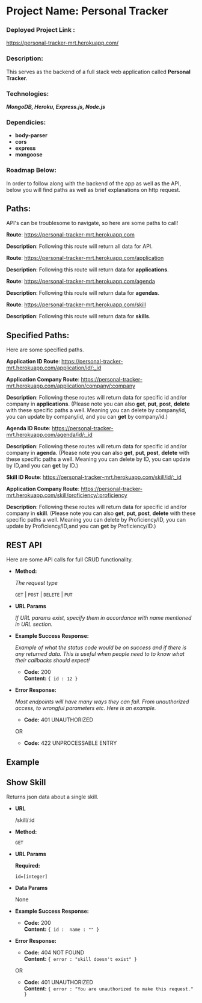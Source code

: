 # Project Name: Personal Tracker 

### Deployed Project Link : 
https://personal-tracker-mrt.herokuapp.com/

### Description:
This serves as the backend of a full stack web application called **Personal Tracker**. 

### Technologies: 
***MongoDB, Heroku, Express.js, Node.js***

### Dependicies:
* **body-parser**
* **cors**
* **express**
* **mongoose**

### Roadmap Below:
In order to follow along with the backend of the app as well as the API, below you will find paths as well as brief explanations on http request.

## Paths:

API's can be troublesome to navigate, so here are some paths to call!

**Route**: https://personal-tracker-mrt.herokuapp.com 

**Description**: Following this route will return all data for API.

**Route**: https://personal-tracker-mrt.herokuapp.com/application 

**Description**: Following this route will return data for **applications**.

**Route**: https://personal-tracker-mrt.herokuapp.com/agenda 

**Description**: Following this route will return data for **agendas**.

**Route**: https://personal-tracker-mrt.herokuapp.com/skill

**Description**: Following this route will return data for **skills**.

## Specified Paths:

Here are some specified paths.

**Application ID Route**: https://personal-tracker-mrt.herokuapp.com/application/id/:_id

**Application Company Route**: https://personal-tracker-mrt.herokuapp.com/application/company/:company

**Description**: Following these routes will return data for specific id and/or company in **applications**. (Please note you can also **get**, **put**, **post**, **delete** with these specific paths a well. Meaning you can delete by company/id, you can update by company/id, and you can **get** by company/id.)

**Agenda ID Route**: https://personal-tracker-mrt.herokuapp.com/agenda/id/:_id

**Description**: Following these routes will return data for specific id and/or company in **agenda**. (Please note you can also **get**, **put**, **post**, **delete** with these specific paths a well. Meaning you can delete by ID, you can update by ID,and you can **get** by ID.)

**Skill ID Route**: https://personal-tracker-mrt.herokuapp.com/skill/id/:_id

**Application Company Route**: https://personal-tracker-mrt.herokuapp.com/skill/proficiency/:proficiency

**Description**: Following these routes will return data for specific id and/or company in **skill**. (Please note you can also **get**, **put**, **post**, **delete** with these specific paths a well. Meaning you can delete by Proficiency/ID, you can update by Proficiency/ID,and you can **get** by Proficiency/ID.)


**REST API**
----
  Here are some API calls for full CRUD functionality.

* **Method:**
  
  _The request type_

  `GET` | `POST` | `DELETE` | `PUT`
  
*  **URL Params**

   _If URL params exist, specify them in accordance with name mentioned in URL section._

* **Example Success Response:**
  
  _Example of what the status code would be on success and if there is any returned data. This is useful when people need to to know what their callbacks should expect!_

  * **Code:** 200 <br />
    **Content:** `{ id : 12 }`
 
* **Error Response:**

  _Most endpoints will have many ways they can fail. From unauthorized access, to wrongful parameters etc. Here is an example._

  * **Code:** 401 UNAUTHORIZED 

  OR

  * **Code:** 422 UNPROCESSABLE ENTRY 
   

## Example

**Show Skill**
----
  Returns json data about a single skill.

* **URL**

  /skill/:id

* **Method:**

  `GET`
  
*  **URL Params**

   **Required:**
 
   `id=[integer]`

* **Data Params**

  None

* **Example Success Response:**

  * **Code:** 200 <br />
    **Content:** `{ id :  name : "" }`
 
* **Error Response:**

  * **Code:** 404 NOT FOUND <br />
    **Content:** `{ error : "skill doesn't exist" }`

  OR

  * **Code:** 401 UNAUTHORIZED <br />
    **Content:** `{ error : "You are unauthorized to make this request." }`
